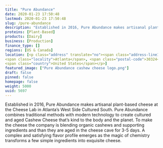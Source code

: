 ```yaml
---
title: "Pure Abundance"
date: 2020-01-23 17:50:48
lastmod: 2020-01-23 17:50:48
slug: /pure-abundance
description: "Established in 2016, Pure Abundance makes artisanal plant-based cheese at the Cheese Lab in Atlanta’s West Side Cultured South. Pure Abundance combines traditional methods with modern technology to create cultured and aged Cashew Cheese that’s kind to the body and the planet. To make the cheese the company is blending organic cashews and supporting ingredients and than they are aged in the cheese cave for 3-5 days. A complex and satisfying flavor profile emerges as the magic of chemistry transforms a few simple ingredients into exquisite cheese."
proteins: [Plant-Based]
products: [Dairy]
business: [Production]
finance_type: []
regions: [US & Canada]
location: [<p class="address" translate="no"><span class="address-line1">Piedmont Avenue Northeast</span><br>
<span class="locality">Atlanta</span>, <span class="postal-code">30324</span><br>
<span class="country">United States</span></p>]
featured_image: ["Pure Abundance cashew cheese logo.png"]
draft: false
pinned: false
homepage: false
weight: 5000
uuid: 5697
---
```

<p>Established in 2016, Pure Abundance makes artisanal plant-based cheese at the Cheese Lab in Atlanta’s West Side Cultured South. Pure Abundance combines traditional methods with modern technology to create cultured and aged Cashew Cheese that’s kind to the body and the planet. To make the cheese the company is blending organic cashews and supporting ingredients and than they are aged in the cheese cave for 3-5 days. A complex and satisfying flavor profile emerges as the magic of chemistry transforms a few simple ingredients into exquisite cheese.</p>
